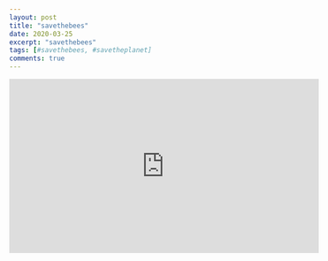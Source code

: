 ```yaml
---
layout: post
title: "savethebees"
date: 2020-03-25
excerpt: "savethebees"
tags: [#savethebees, #savetheplanet]
comments: true
---
```


<iframe width="560" height="315" src="https://www.youtube.com/embed/pyLTOI8CS-M" frameborder="0" allow="accelerometer; autoplay; encrypted-media; gyroscope; picture-in-picture" allowfullscreen></iframe>